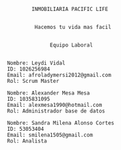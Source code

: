 

                INMOBILIARIA PACIFIC LIFE


                 Hacemos tu vida mas facil


                      Equipo Laboral


        Nombre: Leydi Vidal
        ID: 1026256984
        Email: afroladymersi2012@gmail.com
        Rol: Scrum Master

        Nombre: Alexander Mesa Mesa
        ID: 1035831095
        Email: alexmesa1990@hotmail.com
        Rol: Administrador base de datos

        Nombre: Sandra Milena Alonso Cortes
        ID: 53053404
        Email: smilena1505@gmail.com
        Rol: Analista 
